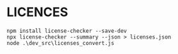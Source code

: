 # LICENCES

```shell
npm install license-checker --save-dev
npx license-checker --summary --json > licenses.json
node .\dev_src\licenses_convert.js
```